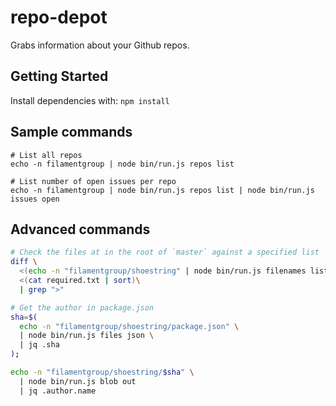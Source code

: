 # repo-depot

Grabs information about your Github repos.

## Getting Started

Install dependencies with: `npm install`

## Sample commands

```
# List all repos
echo -n filamentgroup | node bin/run.js repos list

# List number of open issues per repo
echo -n filamentgroup | node bin/run.js repos list | node bin/run.js issues open
```

## Advanced commands

```bash
# Check the files at in the root of `master` against a specified list `required.txt`
diff \
  <(echo -n "filamentgroup/shoestring" | node bin/run.js filenames list | sort) \
  <(cat required.txt | sort)\
  | grep ">"

# Get the author in package.json
sha=$(
  echo -n "filamentgroup/shoestring/package.json" \
  | node bin/run.js files json \
  | jq .sha
);

echo -n "filamentgroup/shoestring/$sha" \
  | node bin/run.js blob out
  | jq .author.name
```
